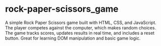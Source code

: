 # rock-paper-scissors_game
A simple Rock Paper Scissors game built with HTML, CSS, and JavaScript. The player competes against the computer, which makes random choices. The game tracks scores, updates results in real time, and includes a reset button. Great for learning DOM manipulation and basic game logic.
